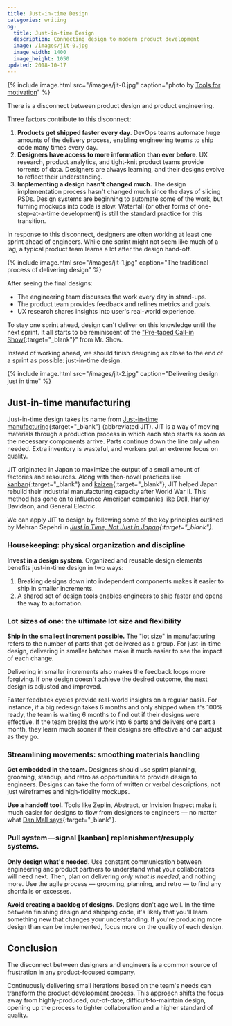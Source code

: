 ```yaml
---
title: Just-in-time Design
categories: writing
og:
  title: Just-in-time Design
  description: Connecting design to modern product development
  image: /images/jit-0.jpg
  image_width: 1400 
  image_height: 1050
updated: 2018-10-17
---
```


{% include image.html src="/images/jit-0.jpg" caption="photo by <a href='https://unsplash.com/photos/dcSLXvvaLXM?utm_source=unsplash&utm_medium=referral&utm_content=creditCopyText' target='_blank' rel='noopener'>Tools for motivation</a>" %}

There is a disconnect between product design and product engineering.

Three factors contribute to this disconnect:

1. **Products get shipped faster every day**. DevOps teams automate huge amounts of the delivery process, enabling engineering teams to ship code many times every day.
2. **Designers have access to more information than ever before**. UX research, product analytics, and tight-knit product teams provide torrents of data. Designers are always learning, and their designs evolve to reflect their understanding.
3. **Implementing a design hasn't changed much.** The design implementation process hasn't changed much since the days of slicing PSDs. Design systems are beginning to automate some of the work, but turning mockups into code is slow. Waterfall (or other forms of one-step-at-a-time development) is still the standard practice for this transition.

In response to this disconnect, designers are often working at least one sprint ahead of engineers. While one sprint might not seem like much of a lag, a typical product team learns a lot after the design hand-off.

{% include image.html src="/images/jit-1.jpg" caption="The traditional process of delivering design" %}

After seeing the final designs:

- The engineering team discusses the work every day in stand-ups.
- The product team provides feedback and refines metrics and goals.
- UX research shares insights into user's real-world experience.

To stay one sprint ahead, design can't deliver on this knowledge until the next sprint. It all starts to be reminiscent of the ["Pre-taped Call-in Show](https://www.youtube.com/watch?v=mhVbLJvYP8s){:target="_blank"}" from Mr. Show.

Instead of working ahead, we should finish designing as close to the end of a sprint as possible: just-in-time design.

{% include image.html src="/images/jit-2.jpg" caption="Delivering design just in time" %}

## Just-in-time manufacturing

Just-in-time design takes its name from [Just-in-time manufacturing](https://en.wikipedia.org/wiki/Just-in-time_manufacturing){:target="_blank"} (abbreviated JIT). JIT is a way of moving materials through a production process in which each step starts as soon as the necessary components arrive. Parts continue down the line only when needed. Extra inventory is wasteful, and workers put an extreme focus on quality.

JIT originated in Japan to maximize the output of a small amount of factories and resources. Along with then-novel practices like [kanban](https://en.wikipedia.org/wiki/Kanban){:target="_blank"} and [kaizen](https://en.wikipedia.org/wiki/Kaizen){:target="_blank"}, JIT helped Japan rebuild their industrial manufacturing capacity after World War II. This method has gone on to influence American companies like Dell, Harley Davidson, and General Electric.

We can apply JIT to design by following some of the key principles outlined by Mehran Sepehri in *[Just in Time, Not Just in Japan](https://www.amazon.com/Just-Time-Not-Japan-Implementation/dp/0935406786/ref=sr_1_2?s=books&ie=UTF8&qid=1542072278&sr=1-2&keywords=Just-in-time%2C+not+just+Japan){:target="_blank"}.*

### Housekeeping: physical organization and discipline

**Invest in a design system**. Organized and reusable design elements benefits just-in-time design in two ways:

1. Breaking designs down into independent components makes it easier to ship in smaller increments.
2. A shared set of design tools enables engineers to ship faster and opens the way to automation.

### Lot sizes of one: the ultimate lot size and flexibility

**Ship in the smallest increment possible.** The "lot size" in manufacturing refers to the number of parts that get delivered as a group. For just-in-time design, delivering in smaller batches make it much easier to see the impact of each change.

Delivering in smaller increments also makes the feedback loops more forgiving. If one design doesn't achieve the desired outcome, the next design is adjusted and improved.

Faster feedback cycles provide real-world insights on a regular basis. For instance, if a big redesign takes 6 months and only shipped when it's 100% ready, the team is waiting 6 months to find out if their designs were effective. If the team breaks the work into 6 parts and delivers one part a month, they learn much sooner if their designs are effective and can adjust as they go.

### Streamlining movements: smoothing materials handling

**Get embedded in the team.** Designers should use sprint planning, grooming, standup, and retro as opportunities to provide design to engineers. Designs can take the form of written or verbal descriptions, not just wireframes and high-fidelity mockups.

**Use a handoff tool.** Tools like Zeplin, Abstract, or Invision Inspect make it much easier for designs to flow from designers to engineers — no matter what [Dan Mall says](https://twitter.com/brad_frost/status/1049765406150483969){:target="_blank"}.

### Pull system — signal [kanban] replenishment/resupply systems.

**Only design what's needed.** Use constant communication between engineering and product partners to understand what your collaborators will need next. Then, plan on delivering *only what is needed*, and nothing more. Use the agile process — grooming, planning, and retro — to find any shortfalls or excesses.

**Avoid creating a backlog of designs.** Designs don't age well. In the time between finishing design and shipping code, it's likely that you'll learn something new that changes your understanding. If you're producing more design than can be implemented, focus more on the quality of each design.

## Conclusion

The disconnect between designers and engineers is a common source of frustration in any product-focused company.

Continuously delivering small iterations based on the team's needs can transform the product development process. This approach shifts the focus away from highly-produced, out-of-date, difficult-to-maintain design, opening up the process to tighter collaboration and a higher standard of quality.
